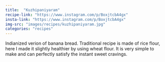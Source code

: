 ```yaml
---
title:  "Kuzhipaniyaram"
recipe-link: "https://www.instagram.com/p/BoxjtcbA4gx"
insta-link: "https://www.instagram.com/p/BoxjtcbA4gx"
img-src: "images/recipes/kuzhipaniyaram.jpg"
categories: "recipes"
---
```

Indianized verion of banana bread. Traditional recipe is made of rice flour, here I made it slightly healthier by using wheat flour. It is very simple to make and can perfectly satisfy the instant sweet cravings.